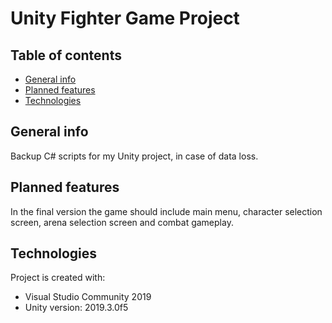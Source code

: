 # Unity Fighter Game Project
## Table of contents
* [General info](#general-info)
* [Planned features](#planned-features)
* [Technologies](#technologies)

## General info
Backup C# scripts for my Unity project, in case of data loss.

## Planned features
In the final version the game should include main menu, character selection screen, arena selection screen and combat gameplay.
	
## Technologies
Project is created with:
* Visual Studio Community 2019
* Unity version: 2019.3.0f5
